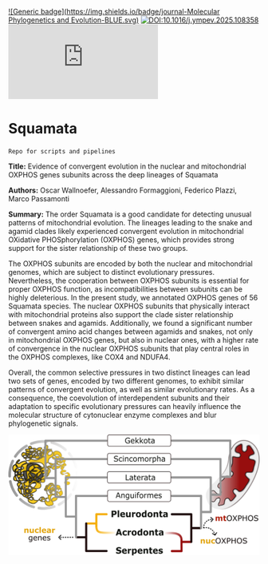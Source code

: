 
[![Generic badge](https://img.shields.io/badge/journal-Molecular Phylogenetics and Evolution-BLUE.svg)](https://shields.io/)
[![DOI:10.1016/j.ympev.2025.108358](https://zenodo.org/badge/DOI/10.1016/j.ympev.2025.108358.svg)](https://doi.org/10.1016/j.ympev.2025.108358) 
[![Citation Badge](https://api.juleskreuer.eu/citation-badge.php?doi=10.1016/j.ympev.2025.108358)](https://juleskreuer.eu/citation-badge/)

# Squamata

`Repo for scripts and pipelines`

**Title:** Evidence of convergent evolution in the nuclear and mitochondrial OXPHOS genes subunits across the deep lineages of Squamata

**Authors:** Oscar Wallnoefer, Alessandro Formaggioni, Federico Plazzi, Marco Passamonti 

**Summary:** The order Squamata is a good candidate for detecting unusual patterns of mitochondrial evolution. The lineages leading to the snake and agamid clades likely experienced convergent evolution in mitochondrial OXidative PHOSphorylation (OXPHOS) genes, which provides strong support for the sister relationship of these two groups.

The OXPHOS subunits are encoded by both the nuclear and mitochondrial genomes, which are subject to distinct evolutionary pressures. Nevertheless, the cooperation between OXPHOS subunits is essential for proper OXPHOS function, as incompatibilities between subunits can be highly deleterious.
In the present study, we annotated OXPHOS genes of 56 Squamata species. The nuclear OXPHOS subunits that physically interact with mitochondrial proteins also support the clade sister relationship between snakes and agamids. Additionally, we found a significant number of convergent amino acid changes between agamids and snakes, not only in mitochondrial OXPHOS genes, but also in nuclear ones, with a higher rate of convergence in the nuclear OXPHOS subunits that play central roles in the OXPHOS complexes, like COX4 and NDUFA4.

Overall, the common selective pressures in two distinct lineages can lead two sets of genes, encoded by two different genomes, to exhibit similar patterns of convergent evolution, as well as similar evolutionary rates. As a consequence, the coevolution of interdependent subunits and their adaptation to specific evolutionary pressures can heavily influence the molecular structure of cytonuclear enzyme complexes and blur phylogenetic signals.

![GraphicalAbstract_2.png](GraphicalAbstract_2.png)


